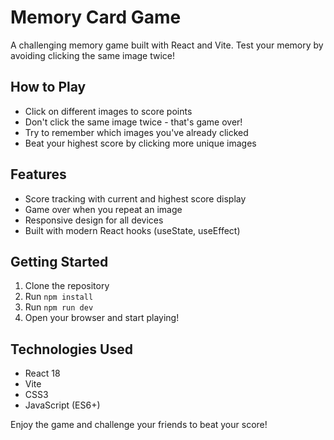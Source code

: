 # Memory Card Game

A challenging memory game built with React and Vite. Test your memory by avoiding clicking the same image twice!

## How to Play

- Click on different images to score points
- Don't click the same image twice - that's game over!
- Try to remember which images you've already clicked
- Beat your highest score by clicking more unique images

## Features

- Score tracking with current and highest score display
- Game over when you repeat an image
- Responsive design for all devices
- Built with modern React hooks (useState, useEffect)

## Getting Started

1. Clone the repository
2. Run `npm install`
3. Run `npm run dev`
4. Open your browser and start playing!

## Technologies Used

- React 18
- Vite
- CSS3
- JavaScript (ES6+)

Enjoy the game and challenge your friends to beat your score!
